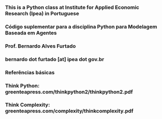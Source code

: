 ### This is a Python class at Institute for Applied Economic Research (Ipea) in Portuguese ###

### Código suplementar para a disciplina Python para Modelagem Baseada em Agentes

### Prof. Bernardo Alves Furtado
### bernardo dot furtado [at] ipea dot gov.br

### Referências básicas

### Think Python: greenteapress.com/thinkpython2/thinkpython2.pdf
### Think Complexity: greenteapress.com/complexity/thinkcomplexity.pdf

